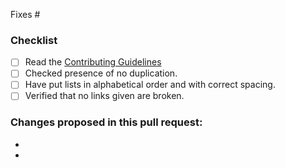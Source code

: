 <!-- Add the issue number that is fixed by this PR (In the form Fixes #45) -->
Fixes #

### Checklist
- [ ] Read the [Contributing Guidelines](CONTRIBUTING.md)
- [ ] Checked presence of no duplication.
- [ ] Have put lists in alphabetical order and with correct spacing.
- [ ] Verified that no links given are broken.

### Changes proposed in this pull request:
-
-
